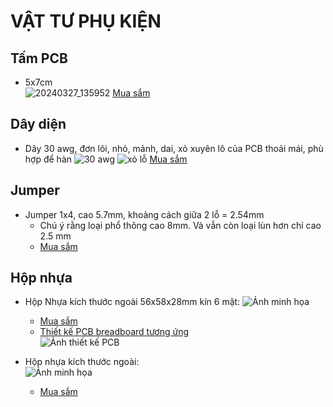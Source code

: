 # VẬT TƯ PHỤ KIỆN

## Tấm PCB

- 5x7cm \
![20240327_135952](https://github.com/neittien0110/linhkiendientu/assets/8079397/fda9ea6e-77a6-4aa4-9a4a-8954faaee34a)
  [Mua sắm](https://shopee.vn/B%E1%BB%99-5-B%E1%BA%A3ng-M%E1%BA%A1ch-PCB-K%C3%ADch-Th%C6%B0%E1%BB%9Bc-5x7cm-5-*-7-Hai-M%E1%BA%B7t-T%E1%BB%B1-L%C3%A0m-K%C3%ADch-Th%C6%B0%E1%BB%9Bc-5x7cm-i.842225361.21834716941)

## Dây diện
 - Dây 30 awg, đơn lõi, nhỏ, mảnh, dai, xỏ xuyên lô của PCB thoải mái, phù hợp để hàn
   ![30 awg](https://github.com/neittien0110/linhkiendientu/assets/8079397/3bc621a0-3e66-40fb-b1ad-07e7855f7ad2)
   ![xỏ lỗ](https://github.com/neittien0110/linhkiendientu/assets/8079397/95bc8f20-d05e-466a-a6ad-7b5a020a9eb9)
   [Mua sắm](https://shopee.vn/Cu%E1%BB%99n-d%C3%A2y-%C4%91%E1%BB%93ng-c%C3%A1ch-nhi%E1%BB%87t-280m-30awg-B-30-1000-chuy%C3%AAn-d%E1%BB%A5ng-i.201091220.5642271126)

## Jumper

 - Jumper 1x4, cao 5.7mm, khoảng cách giữa 2 lỗ = 2.54mm
   - Chú ý rằng loại phổ thông cao 8mm. Và vẫn còn loại lùn hơn chỉ cao 2.5 mm
   - [Mua sắm](https://shopee.vn/Jump-c%C3%A1i-%C4%91%C6%A1n-2.54mm-1x4P-Ch%C3%A2n-th%E1%BA%B3ng-cao-5.7mm-i.501501433.23269252180)

## Hộp nhựa

- Hộp Nhựa kích thước ngoài 56x58x28mm kín 6 mặt:
  ![Ảnh minh họa](https://down-vn.img.susercontent.com/file/e93b996e1e56211d5a49264d056bb8d0.webp)
  - [Mua sắm](https://shopee.vn/H%E1%BB%99p-Nh%E1%BB%B1a-56x58x28mm-i.311128107.6081070722)
  - [Thiết kế PCB breadboard tương ứng](https://easyeda.com/editor#id=4f5acb913bdd49cf999f7bf0f1ffecfd|45d3db24edba45449707f6a16cd4ec3f) \
    ![Ảnh thiết kế PCB](https://github.com/user-attachments/assets/56ce0fae-7444-478b-bed8-b83a1ad0b36e)

- Hộp nhựa kích thước ngoài:\
  ![Ảnh minh họa](https://down-vn.img.susercontent.com/file/2c729b739fe25598cc3d17d0c000d95a.webp)
  - [Mua sắm](https://shopee.vn/H%E1%BB%99p-Nh%E1%BB%B1a-70x45x30mm-i.311128107.9834811764)
